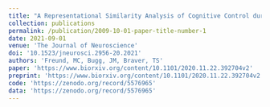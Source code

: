 ```yaml
---
title: "A Representational Similarity Analysis of Cognitive Control during Color-Word Stroop"
collection: publications
permalink: /publication/2009-10-01-paper-title-number-1
date: 2021-09-01
venue: 'The Journal of Neuroscience'
doi: '10.1523/jneurosci.2956-20.2021'
authors: 'Freund, MC, Bugg, JM, Braver, TS'
paper: 'https://www.biorxiv.org/content/10.1101/2020.11.22.392704v2'
preprint: 'https://www.biorxiv.org/content/10.1101/2020.11.22.392704v2'
code: 'https://zenodo.org/record/5576965'
data: 'https://zenodo.org/record/5576965'
---
```

